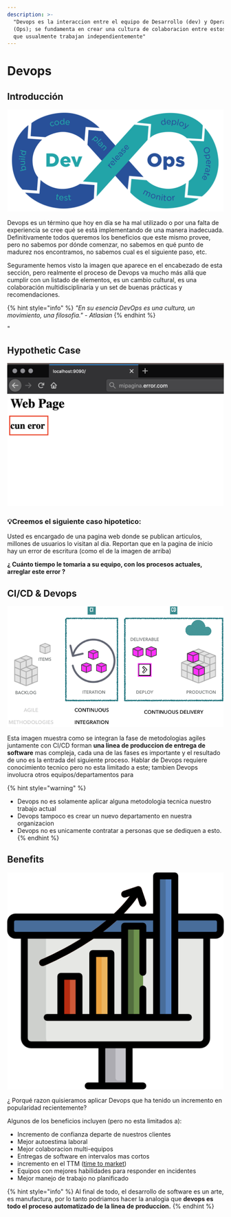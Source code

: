 ```yaml
---
description: >-
  "Devops es la interaccion entre el equipo de Desarrollo (dev) y Operaciones
  (Ops); se fundamenta en crear una cultura de colaboracion entre estos equipos
  que usualmente trabajan independientemente"
---
```


# Devops

## Introducción

![Fases en Devops](../../.gitbook/assets/download-2.png)

Devops es un término que hoy en día se ha mal utilizado o por una falta de experiencia se cree qué se está implementando de una manera inadecuada. Definitivamente todos queremos los beneficios que este mismo provee, pero no sabemos por dónde comenzar, no sabemos en qué punto de madurez nos encontramos, no sabemos cual es el siguiente paso, etc.



Seguramente hemos visto la imagen que aparece en el encabezado de esta sección, pero realmente el proceso de Devops va mucho más allá que cumplir con un listado de elementos, es un cambio cultural, es una colaboración multidisciplinaria y un set de buenas prácticas y recomendaciones.

{% hint style="info" %}
_"En su esencia DevOps es una cultura, un movimiento, una filosofia." - Atlasian_
{% endhint %}

"

## Hypothetic Case

![Web Page con typo](../../.gitbook/assets/screen-shot-2020-03-10-at-7.32.09-pm.png)

### 💡Creemos el siguiente caso hipotetico:

Usted es encargado de una pagina web donde se publican articulos, millones de usuarios lo visitan al dia. Reportan que en la pagina de inicio hay un error de escritura \(como el de la imagen de arriba\)

**¿ Cuánto tiempo le tomaria a su equipo, con los procesos actuales, arreglar este error ?**

##  CI/CD & Devops

![Como CI/CD se integra con Devops](../../.gitbook/assets/image%20%281%29.png)

Esta imagen muestra como se integran la fase de metodologias agiles juntamente con CI/CD forman  **una linea de produccion de entrega de software** mas compleja, cada una de las fases es importante y el resultado de uno es la entrada del siguiente proceso. Hablar de Devops requiere conocimiento tecnico pero no esta limitado a este; tambien Devops involucra otros equipos/departamentos para 

{% hint style="warning" %}
* Devops no es solamente aplicar alguna metodologia tecnica nuestro trabajo actual
* Devops tampoco es crear un nuevo departamento en nuestra organizacion
* Devops no es unicamente contratar a personas que se dediquen a esto.
{% endhint %}



## Benefits

![&#xBF; Beneficios?](../../.gitbook/assets/diagram-1.png)

 ¿ Porqué razon quisieramos aplicar  Devops que ha tenido un incremento en popularidad recientemente? 

Algunos de los beneficios incluyen \(pero no esta limitados a\):

* Incremento de confianza departe de nuestros clientes
* Mejor autoestima laboral
* Mejor colaboracion multi-equipos
* Entregas de software en intervalos mas cortos
* incremento en el TTM \([time to market](https://en.wikipedia.org/wiki/Time_to_market)\) 
* Equipos con mejores habilidades para responder en incidentes
* Mejor manejo de trabajo no planificado

{% hint style="info" %}
Al final de todo, el desarrollo de software es un arte, es manufactura, por lo tanto podriamos hacer la analogia que **devops es todo el proceso automatizado de la linea de produccion.**
{% endhint %}

